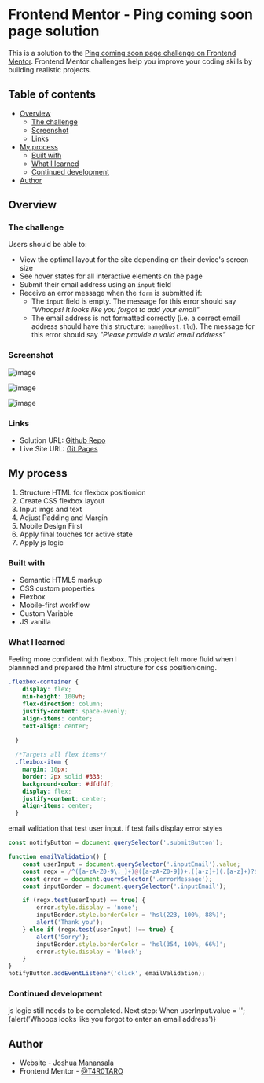 # Frontend Mentor - Ping coming soon page solution

This is a solution to the [Ping coming soon page challenge on Frontend Mentor](https://www.frontendmentor.io/challenges/ping-single-column-coming-soon-page-5cadd051fec04111f7b848da). Frontend Mentor challenges help you improve your coding skills by building realistic projects. 

## Table of contents

- [Overview](#overview)
  - [The challenge](#the-challenge)
  - [Screenshot](#screenshot)
  - [Links](#links)
- [My process](#my-process)
  - [Built with](#built-with)
  - [What I learned](#what-i-learned)
  - [Continued development](#continued-development)
- [Author](#author)



## Overview

### The challenge

Users should be able to:

- View the optimal layout for the site depending on their device's screen size
- See hover states for all interactive elements on the page
- Submit their email address using an `input` field
- Receive an error message when the `form` is submitted if:
	- The `input` field is empty. The message for this error should say *"Whoops! It looks like you forgot to add your email"*
	- The email address is not formatted correctly (i.e. a correct email address should have this structure: `name@host.tld`). The message for this error should say *"Please provide a valid email address"*

### Screenshot
![image](https://user-images.githubusercontent.com/76195521/132763579-9b29f16a-27fa-49fc-a0ae-5ebf46215408.png)

![image](https://user-images.githubusercontent.com/76195521/132763702-9f0972fd-9ae1-4a58-8ac2-029ff85212a9.png)

![image](https://user-images.githubusercontent.com/76195521/132763702-9f0972fd-9ae1-4a58-8ac2-029ff85212a9.png)


### Links
- Solution URL: [Github Repo](https://github.com/T4R0TARO/comingSoonPage)
- Live Site URL: [Git Pages](https://t4r0taro.github.io/comingSoonPage/)

## My process
1. Structure HTML for flexbox positionion
2. Create CSS flexbox layout
3. Input imgs and text 
4. Adjust Padding and Margin
5. Mobile Design First
6. Apply final touches for active state
7. Apply js logic 


### Built with
- Semantic HTML5 markup
- CSS custom properties
- Flexbox
- Mobile-first workflow
- Custom Variable 
- JS vanilla


### What I learned
Feeling more confident with flexbox. This project felt more fluid when I plannned and prepared the html structure for css positionioning. 
```css
.flexbox-container {
    display: flex;
    min-height: 100vh;
    flex-direction: column;
    justify-content: space-evenly; 
    align-items: center;
    text-align: center;

  }
  
  /*Targets all flex items*/
  .flexbox-item {
    margin: 10px; 
    border: 2px solid #333; 
    background-color: #dfdfdf; 
    display: flex;
    justify-content: center;
    align-items: center;
  }
```
email validation that test user input. if test fails display error styles
```js
const notifyButton = document.querySelector('.submitButton');

function emailValidation() {
    const userInput = document.querySelector('.inputEmail').value;
    const regx = /^([a-zA-Z0-9\._]+)@([a-zA-Z0-9])+.([a-z]+)(.[a-z]+)?$/;
    const error = document.querySelector('.errorMessage');
    const inputBorder = document.querySelector('.inputEmail');

    if (regx.test(userInput) == true) {
        error.style.display = 'none';
        inputBorder.style.borderColor = 'hsl(223, 100%, 88%)';
        alert('Thank you');
    } else if (regx.test(userInput) !== true) {
        alert('Sorry');
        inputBorder.style.borderColor = 'hsl(354, 100%, 66%)';
        error.style.display = 'block';
    } 
}
notifyButton.addEventListener('click', emailValidation);
```

### Continued development
js logic still needs to be completed. Next step: When userInput.value = '';{alert('Whoops looks like you forgot to enter an email address')}


## Author

- Website - [Joshua Manansala](https://github.com/T4R0TARO)
- Frontend Mentor - [@T4R0TARO](https://www.frontendmentor.io/profile/T4R0TARO)

